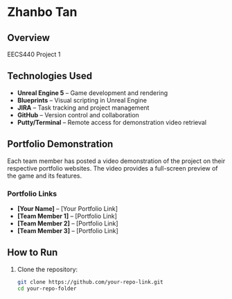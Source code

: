 # Zhanbo Tan

## Overview
EECS440 Project 1

## Technologies Used
- **Unreal Engine 5** – Game development and rendering  
- **Blueprints** – Visual scripting in Unreal Engine  
- **JIRA** – Task tracking and project management  
- **GitHub** – Version control and collaboration  
- **Putty/Terminal** – Remote access for demonstration video retrieval  

## Portfolio Demonstration
Each team member has posted a video demonstration of the project on their respective portfolio websites. The video provides a full-screen preview of the game and its features.

### Portfolio Links
- **[Your Name]** – [Your Portfolio Link]
- **[Team Member 1]** – [Portfolio Link]
- **[Team Member 2]** – [Portfolio Link]
- **[Team Member 3]** – [Portfolio Link]

## How to Run
1. Clone the repository:
   ```sh
   git clone https://github.com/your-repo-link.git  
   cd your-repo-folder

